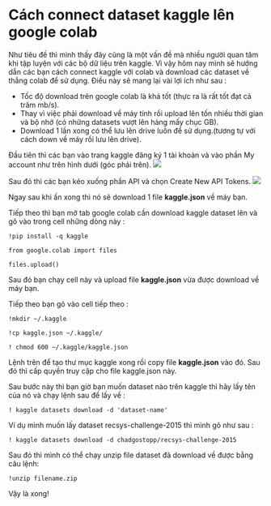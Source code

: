# Cách connect dataset kaggle lên google colab

Như tiêu đề thì mình thấy đây cũng là một vấn đề mà nhiều người quan tâm khi tập luyện với các bộ dữ liệu trên kaggle. Vì vậy hôm nay mình sẽ hướng dẫn các bạn cách connect kaggle với colab và download các dataset về thẳng colab để sử dụng. Điều này sẽ mang lại vài lợi ích như sau : 
- Tốc độ download trên google colab là khá tốt (thực ra là rất tốt đạt cả trăm mb/s).
- Thay vì việc phải download về máy tính rồi upload lên tốn nhiều thời gian và bộ nhớ (có những datasets vượt lên hàng mấy chục GB).
- Download 1 lần xong có thể lưu lên drive luôn để sử dụng.(tương tự với cách down về máy rồi lưu lên drive).

Đầu tiên thì các bạn vào trang kaggle đăng ký 1 tài khoản và vào phần My account như trên hình dưới (góc phải trên).
![](https://i.imgur.com/nOTj7mK.png)


Sau đó thì các bạn kéo xuống phần API và chọn Create New API Tokens. 
![](https://i.imgur.com/5VSJ6G2.png)

Ngay sau khi ấn xong thì nó sẽ download 1 file **kaggle.json** về máy bạn.

Tiếp theo thì bạn mở tab google colab cần download kaggle dataset lên và gõ vào trong cell những dòng này : 
```
!pip install -q kaggle

from google.colab import files

files.upload()
```

Sau đó bạn chạy cell này và upload file **kaggle.json** vừa được download về máy bạn.

Tiếp theo bạn gõ vào cell tiếp theo : 
```
!mkdir ~/.kaggle

!cp kaggle.json ~/.kaggle/

! chmod 600 ~/.kaggle/kaggle.json
```

Lệnh trên để tạo thư mục kaggle xong rồi copy file **kaggle.json** vào đó. Sau đó thì cấp quyền truy cập cho file kaggle.json này.

Sau bước này thì bạn giờ bạn muốn dataset nào trên kaggle thì hãy lấy tên của nó và chạy lệnh sau để lấy về : 
```
! kaggle datasets download -d 'dataset-name'
```

Ví dụ mình muốn lấy dataset recsys-challenge-2015 thì mình gõ như sau : 
```
! kaggle datasets download -d chadgostopp/recsys-challenge-2015
```

Sau đó thì mình có thể chạy unzip file dataset đã download về được bằng câu lệnh: 
```
!unzip filename.zip
```

Vậy là xong!
